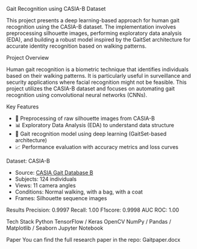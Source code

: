 Gait Recognition using CASIA-B Dataset

This project presents a deep learning-based approach for human gait recognition using the CASIA-B dataset. The implementation involves preprocessing silhouette images, performing exploratory data analysis (EDA), and building a robust model inspired by the GaitSet architecture for accurate identity recognition based on walking patterns.

Project Overview

Human gait recognition is a biometric technique that identifies individuals based on their walking patterns. It is particularly useful in surveillance and security applications where facial recognition might not be feasible. This project utilizes the CASIA-B dataset and focuses on automating gait recognition using convolutional neural networks (CNNs).

Key Features

- 📁 Preprocessing of raw silhouette images from CASIA-B
- 📊 Exploratory Data Analysis (EDA) to understand data structure
- 🧠 Gait recognition model using deep learning (GaitSet-based architecture)
- 📈 Performance evaluation with accuracy metrics and loss curves

Dataset: CASIA-B

- Source: [CASIA Gait Database B](http://www.cbsr.ia.ac.cn/english/Gait%20Databases.asp)
- Subjects: 124 individuals
- Views: 11 camera angles
- Conditions: Normal walking, with a bag, with a coat
- Frames: Silhouette sequence images

Results
Precision: 0.9997 
Recall: 1.00 
F1score: 0.9998 
AUC ROC: 1.00 

Tech Stack
Python
TensorFlow / Keras
OpenCV
NumPy / Pandas / Matplotlib / Seaborn
Jupyter Notebook

Paper
You can find the full research paper in the repo:
Gaitpaper.docx
